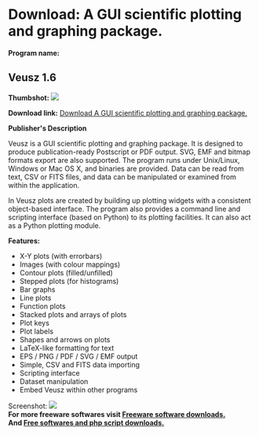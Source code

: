 # Download: A GUI scientific plotting and graphing package.

**Program name:**

## Veusz 1.6

  
**Thumbshot:** ![](http://www.freewarefiles.com/screenshot/veusz_md.jpg)   
  
**Download link:** [Download A GUI scientific plotting and graphing package.](http://freesoftwares.boysofts.com/Veusz_program_54673.html)  
  


**Publisher's Description**  
  


Veusz is a GUI scientific plotting and graphing package. It is designed to produce publication-ready Postscript or PDF output. SVG, EMF and bitmap formats export are also supported. The program runs under Unix/Linux, Windows or Mac OS X, and binaries are provided. Data can be read from text, CSV or FITS files, and data can be manipulated or examined from within the application. 

In Veusz plots are created by building up plotting widgets with a consistent object-based interface. The program also provides a command line and scripting interface (based on Python) to its plotting facilities. It can also act as a Python plotting module. 

**Features:**

  * X-Y plots (with errorbars) 
  * Images (with colour mappings) 
  * Contour plots (filled/unfilled) 
  * Stepped plots (for histograms) 
  * Bar graphs 
  * Line plots 
  * Function plots 
  * Stacked plots and arrays of plots 
  * Plot keys 
  * Plot labels 
  * Shapes and arrows on plots 
  * LaTeX-like formatting for text 
  * EPS / PNG / PDF / SVG / EMF output 
  * Simple, CSV and FITS data importing 
  * Scripting interface 
  * Dataset manipulation 
  * Embed Veusz within other programs 

  
  
Screenshot: ![](http://www.freewarefiles.com/screenshot/veusz.jpg)   
**For more freeware softwares visit [Freeware software downloads.](http://freesoftwares.boysofts.com/)**   
**And [Free softwares and php script downloads.](http://www.boysofts.com/)**
